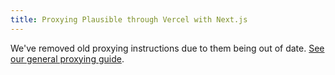 ```yaml
---
title: Proxying Plausible through Vercel with Next.js
---
```


We've removed old proxying instructions due to them being out of date. [See our general proxying guide](/proxy/introduction).

